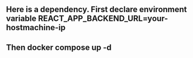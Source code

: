 ## Here is a dependency. First declare environment variable REACT_APP_BACKEND_URL=your-hostmachine-ip
## Then docker compose up -d 
